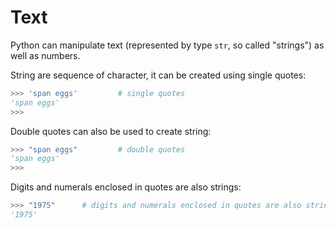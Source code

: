 # Text

Python can manipulate text (represented by type `str`, so called "strings") as well as numbers.

String are sequence of character, it can be created using single quotes:

```python
>>> 'span eggs'         # single quotes
'span eggs'
>>> 
```

Double quotes can also be used to create string:

```python
>>> "span eggs"         # double quotes
'span eggs'
>>> 
```

Digits and numerals enclosed in quotes are also strings:

```python
>>> "1975"      # digits and numerals enclosed in quotes are also strings
'1975'
```